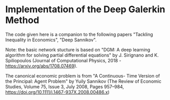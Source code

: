 # Implementation of the Deep Galerkin Method

The code given here is a companion to the following papers "Tackling Inequality in Economics", "Deep Sannikov".

Note: the basic network stucture is based on "DGM: A deep learning algorithm for solving partial differential equations" by J. Sirignano and K. Spiliopoulos (Journal of Computational Physics, 2018 - https://arxiv.org/abs/1708.07469).

The canonical economic problem is from "A Continuous- Time Version of the Principal: Agent Problem" by Yuily Sannikov (The Review of Economic Studies, Volume 75, Issue 3, July 2008, Pages 957–984, https://doi.org/10.1111/j.1467-937X.2008.00486.x)

 
